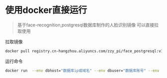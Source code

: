 
# 使用docker直接运行
> 基于face-recognition,postgresql数据库制作的人脸识别镜像
> 可以直接拉取使用

拉取镜像

```bash
docker pull registry.cn-hangzhou.aliyuncs.com/zzy_pi/face_postgresql:v1
```

运行命令

```bash
docker run  --env dbhost="数据库ip或域名" --env dbuser="数据库账号" --env dbpassword="数据库密码" -p 5001:5001 face-recognition
```

